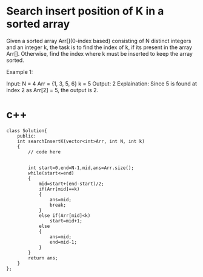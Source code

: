 # Search insert position of K in a sorted array

Given a sorted array Arr[](0-index based) consisting of N distinct integers and an integer k, the task is to find the index of k, if its present in the array Arr[]. Otherwise, find the index where k must be inserted to keep the array sorted.

Example 1:

Input: N = 4 Arr = {1, 3, 5, 6} k = 5 Output: 2 Explaination: Since 5 is found at index 2 as Arr[2] = 5, the output is 2.
# c++
```
class Solution{
    public:
    int searchInsertK(vector<int>Arr, int N, int k)
    {
        // code here
        
        
        int start=0,end=N-1,mid,ans=Arr.size();
        while(start<=end)
        {
            mid=start+(end-start)/2;
            if(Arr[mid]==k)
            {
                ans=mid;
                break;
            }
            else if(Arr[mid]<k)
                start=mid+1;
            else
            {
                ans=mid;
                end=mid-1;
            }
        }
        return ans;
    }
};
```
